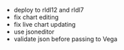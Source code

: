 - deploy to rldl12 and rldl7
- fix chart editing
- fix live chart updating
- use jsoneditor
- validate json before passing to Vega